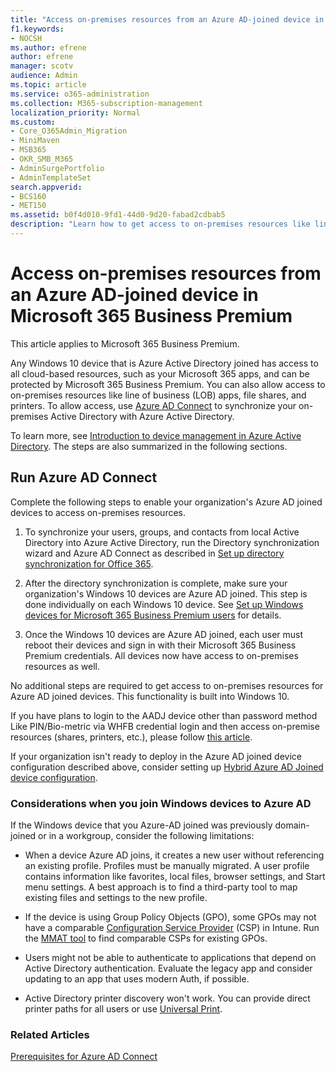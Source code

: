 ```yaml
---
title: "Access on-premises resources from an Azure AD-joined device in Microsoft 365 Business"
f1.keywords:
- NOCSH
ms.author: efrene
author: efrene
manager: scotv
audience: Admin
ms.topic: article
ms.service: o365-administration
ms.collection: M365-subscription-management
localization_priority: Normal
ms.custom:
- Core_O365Admin_Migration
- MiniMaven
- MSB365
- OKR_SMB_M365
- AdminSurgePortfolio
- AdminTemplateSet
search.appverid:
- BCS160
- MET150
ms.assetid: b0f4d010-9fd1-44d0-9d20-fabad2cdbab5
description: "Learn how to get access to on-premises resources like line of business apps, file shares, and printers from an Azure Active Directory joined Windows 10 device."
---
```


# Access on-premises resources from an Azure AD-joined device in Microsoft 365 Business Premium

This article applies to Microsoft 365 Business Premium.

Any Windows 10 device that is Azure Active Directory joined has access to all cloud-based resources, such as your Microsoft 365 apps, and can be protected by Microsoft 365 Business Premium. You can also allow access to on-premises resources like line of business (LOB) apps, file shares, and printers. To allow access, use [Azure AD Connect](/azure/active-directory/connect/active-directory-aadconnect) to synchronize your on-premises Active Directory with Azure Active Directory.

To learn more, see [Introduction to device management in Azure Active Directory](/azure/active-directory/device-management-introduction).
The steps are also summarized in the following sections.

## Run Azure AD Connect

Complete the following steps to enable your organization's Azure AD joined devices to access on-premises resources.

1. To synchronize your users, groups, and contacts from local Active Directory into Azure Active Directory, run the Directory synchronization wizard and Azure AD Connect as described in [Set up directory synchronization for Office 365](../enterprise/set-up-directory-synchronization.md).

2. After the directory synchronization is complete, make sure your organization's Windows 10 devices are Azure AD joined. This step is done individually on each Windows 10 device. See [Set up Windows devices for Microsoft 365 Business Premium users](set-up-windows-devices.md) for details.

3. Once the Windows 10 devices are Azure AD joined, each user must reboot their devices and sign in with their Microsoft 365 Business Premium credentials. All devices now have access to on-premises resources as well.

No additional steps are required to get access to on-premises resources for Azure AD joined devices. This functionality is built into Windows 10.

If you have plans to login to the AADJ device other than password method Like PIN/Bio-metric via WHFB credential login and then access on-premise resources (shares, printers, etc.), please follow [this article](/windows/security/identity-protection/hello-for-business/hello-hybrid-aadj-sso-base).

If your organization isn't ready to deploy in the Azure AD joined device configuration described above, consider setting up [Hybrid Azure AD Joined device configuration](manage-windows-devices.md).

### Considerations when you join Windows devices to Azure AD

If the Windows device that you Azure-AD joined was previously domain-joined or in a workgroup, consider the following limitations:

- When a device Azure AD joins, it creates a new user without referencing an existing profile. Profiles must be manually migrated. A user profile contains information like favorites, local files, browser settings, and Start menu settings. A best approach is to find a third-party tool to map existing files and settings to the new profile.

- If the device is using Group Policy Objects (GPO), some GPOs may not have a comparable [Configuration Service Provider](/windows/configuration/provisioning-packages/how-it-pros-can-use-configuration-service-providers) (CSP) in Intune. Run the [MMAT tool](https://www.microsoft.com/download/details.aspx?id=45520) to find comparable CSPs for existing GPOs.

- Users might not be able to authenticate to applications that depend on Active Directory authentication. Evaluate the legacy app and consider updating to an app that uses modern Auth, if possible.

- Active Directory printer discovery won't work. You can provide direct printer paths for all users or use [Universal Print](/universal-print/).

### Related Articles

[Prerequisites for Azure AD Connect](/azure/active-directory/hybrid/how-to-connect-install-prerequisites)
